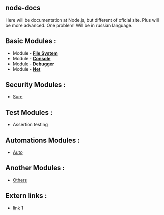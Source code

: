 ## node-docs
Here will be documentation at Node.js, but different of oficial site. Plus will be more advanced. One problem! Will be in russian language.

## Basic Modules :
* Module - **[File System](#)**
* Module - **[Console](#)**
* Module - **[Debugger](#)**
* Module - **[Net](#)**

## Security Modules :
* [Sure](#)

## Test Modules :
* Assertion testing

## Automations Modules :
* [Auto](#)

## Another Modules :
* [Others](#)

## Extern links :
* link 1
